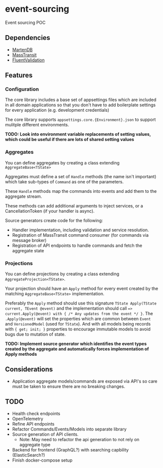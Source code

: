 # event-sourcing

Event sourcing POC

## Dependencies

- [MartenDB](https://martendb.io/)
- [MassTransit](https://masstransit.io/)
- [FluentValidation](https://docs.fluentvalidation.net/)

## Features

### Configuration

The core library includes a base set of appsettings files which are included in all domain applications
so that you don't have to add boilerplate settings for every application (e.g. development credentials)

The core library supports `appsettings.core.{Environment}.json` to support mulitple different environments.

**TODO: Look into environment variable replacements of setting values, which could be useful if there are lots of shared setting values**

### Aggregates

You can define aggregates by creating a class extending `AggregateBase<TState>`

Aggregates must define a set of `Handle` methods (the name isn't important)
which take sub-types of `Command` as one of the parameters.

These `Handle` methods map the commands into events and add them to the aggregate stream.

These methods can add additional arguments to inject services, or a CancellationToken (if your handler is async).

Source generators create code for the following:

- Handler implementation, including validation and service resolution.
- Registration of MassTransit command consumer (for commands via message broker)
- Registration of API endpoints to handle commands and fetch the aggregate state

### Projections

You can define projections by creating a class extending `AggregateProjection<TState>`.

Your projection should have an `Apply` method for every event created by the matching `AggregateBase<TState>` implementation.

Preferably the `Apply` method should use this signature `TState Apply(TState current, TEvent @event)`
and the implementation should call `=> current.Apply(@event) with { /* Any updates from the event */ }`.
The `.Apply(@event)` will set the properties which are common between `Event` and `VersionedModel` (used for `TState`).
And with all models being records with `{ get; init; }` properties to encourage immutable models to avoid bugs due to mutation of state.

**TODO: Implement source generator which identifies the event types created by the aggregate and automatically forces implementation of Apply methods**

## Considerations

- Application aggregate models/commands are exposed via API's so care must be taken to ensure there are no breaking changes.

## TODO

- Health check endpoints
- OpenTelemetry
- Refine API endpoints
- Refactor Commands/Events/Models into separate library
- Source generation of API clients.
  - Note: May need to refactor the api generation to not rely on aggregate type
- Backend for frontend (GraphQL?) with searching capbility (ElasticSearch?)
- Finish docker-compose setup
